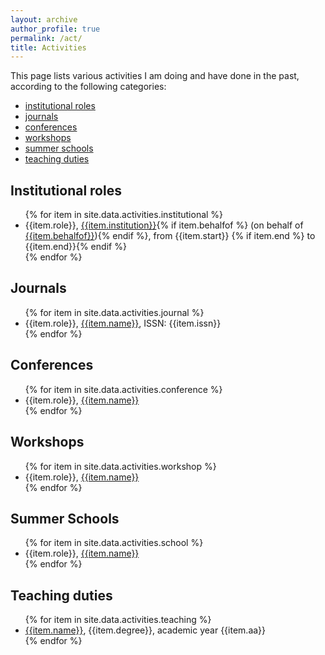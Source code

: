 ```yaml
---
layout: archive
author_profile: true
permalink: /act/
title: Activities
---
```


This page lists various activities I am doing and have done in the past, according to the following categories:

* [institutional roles](#institutional-roles)
* [journals](#journals)
* [conferences](#conferences)
* [workshops](#workshops)
* [summer schools](#summer-schools)
* [teaching duties](#teaching-duties)

## Institutional roles
<ul>
{% for item in site.data.activities.institutional %}
    <li>
        {{item.role}}, <a href="{{item.website}}">{{item.institution}}</a>{% if item.behalfof %} (on behalf of <a href="{{item.bwebsite}}">{{item.behalfof}}</a>){% endif %}, from {{item.start}} {% if item.end %} to {{item.end}}{% endif %}
    </li>
{% endfor %}
</ul>

## Journals
<ul>
{% for item in site.data.activities.journal %}
    <li>
        {{item.role}}, <a href="{{item.url}}">{{item.name}}</a>, ISSN: {{item.issn}}
    </li>
{% endfor %}
</ul>

## Conferences
<ul>
{% for item in site.data.activities.conference %}
    <li>
        {{item.role}}, <a href="{{item.url}}">{{item.name}}</a>
    </li>
{% endfor %}
</ul>

## Workshops
<ul>
{% for item in site.data.activities.workshop %}
    <li>
        {{item.role}}, <a href="{{item.url}}">{{item.name}}</a>
    </li>
{% endfor %}
</ul>

## Summer Schools
<ul>
{% for item in site.data.activities.school %}
    <li>
        {{item.role}}, <a href="{{item.url}}">{{item.name}}</a>
    </li>
{% endfor %}
</ul>

## Teaching duties
<ul>
{% for item in site.data.activities.teaching %}
    <li>
        <a href="{{item.url}}">{{item.name}}</a>, {{item.degree}}, academic year {{item.aa}}
    </li>
{% endfor %}
</ul>
